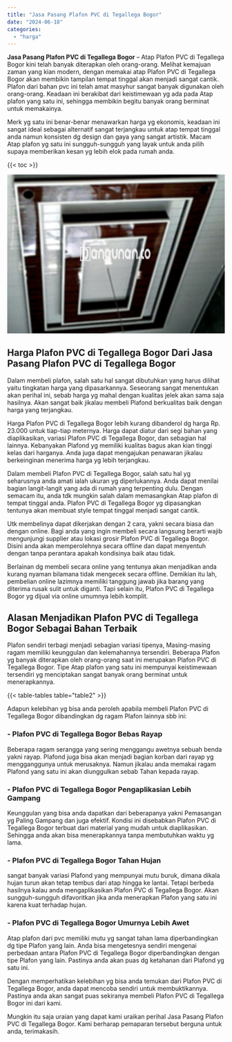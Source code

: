 ```yaml
---
title: "Jasa Pasang Plafon PVC di Tegallega Bogor"
date: "2024-06-18"
categories: 
  - "harga"
---
```


**Jasa Pasang Plafon PVC di Tegallega Bogor** – Atap Plafon PVC di Tegallega Bogor kini telah banyak diterapkan oleh orang-orang. Melihat kemajuan zaman yang kian modern, dengan memakai atap Plafon PVC di Tegallega Bogor akan membikin tampilan tempat tinggal akan menjadi sangat cantik. Plafon dari bahan pvc ini telah amat masyhur sangat banyak digunakan oleh orang-orang. Keadaan ini berakibat dari keistimewaan yg ada pada Atap plafon yang satu ini, sehingga membikin begitu banyak orang berminat untuk memakainya.

Merk yg satu ini benar-benar menawarkan harga yg ekonomis, keadaan ini sangat ideal sebagai alternatif sangat terjangkau untuk atap tempat tinggal anda namun konsisten dg design dan gaya yang sangat artistik. Macam Atap plafon yg satu ini sungguh-sungguh yang layak untuk anda pilih supaya memberikan kesan yg lebih elok pada rumah anda.

{{< toc >}}

![Jasa Pasang Plafon PVC di Tegallega Bogor](/images/flafond-pvc-murah10.png)

## Harga Plafon PVC di Tegallega Bogor Dari Jasa Pasang Plafon PVC di Tegallega Bogor

Dalam membeli plafon, salah satu hal sangat dibutuhkan yang harus dilihat yaitu tingkatan harga yang dipasarkannya. Seseorang sangat menentukan akan perihal ini, sebab harga yg mahal dengan kualitas jelek akan sama saja hasilnya. Akan sangat baik jikalau membeli Plafond berkualitas baik dengan harga yang terjangkau.

Harga Plafon PVC di Tegallega Bogor lebih kurang dibanderol dg harga Rp. 23.000 untuk tiap-tiap meternya. Harga dapat diatur dari segi bahan yang diaplikasikan, variasi Plafon PVC di Tegallega Bogor, dan sebagian hal lainnya. Kebanyakan Plafond yg memiliki kualitas bagus akan kian tinggi kelas dari harganya. Anda juga dapat mengajukan penawaran jikalau berkeinginan menerima harga yg lebih terjangkau.

Dalam membeli Plafon PVC di Tegallega Bogor, salah satu hal yg seharusnya anda amati ialah ukuran yg diperlukannya. Anda dapat menilai bagian langit-langit yang ada di rumah yang terpenting dulu. Dengan semacam itu, anda tdk mungkin salah dalam memasangkan Atap plafon di tempat tinggal anda. Plafon PVC di Tegallega Bogor yg dipasangkan tentunya akan membuat style tempat tinggal menjadi sangat cantik.

Utk membelinya dapat dikerjakan dengan 2 cara, yakni secara biasa dan dengan online. Bagi anda yang ingin membeli secara langsung berarti wajib mengunjungi supplier atau lokasi grosir Plafon PVC di Tegallega Bogor. Disini anda akan memperolehnya secara offline dan dapat menyentuh dengan tanpa perantara apakah kondisinya baik atau tidak.

Berlainan dg membeli secara online yang tentunya akan menjadikan anda kurang nyaman bilamana tidak mengecek secara offline. Demikian itu lah, pembelian online lazimnya memiliki tanggung jawab jika barang yang diterima rusak sulit untuk diganti. Tapi selain itu, Plafon PVC di Tegallega Bogor yg dijual via online umumnya lebih komplit.

## Alasan Menjadikan Plafon PVC di Tegallega Bogor Sebagai Bahan Terbaik

Plafon sendiri terbagi menjadi sebagian variasi tipenya, Masing-masing ragam memiliki keunggulan dan kelemahannya tersendiri. Beberapa Plafon yg banyak diterapkan oleh orang-orang saat ini merupakan Plafon PVC di Tegallega Bogor. Tipe Atap plafon yang satu ini mempunyai keistimewaan tersendiri yg menciptakan sangat banyak orang berminat untuk menerapkannya.

{{< table-tables table="table2" >}}

Adapun kelebihan yg bisa anda peroleh apabila membeli Plafon PVC di Tegallega Bogor dibandingkan dg ragam Plafon lainnya sbb ini:

### \- Plafon PVC di Tegallega Bogor Bebas Rayap

Beberapa ragam serangga yang sering menggangu awetnya sebuah benda yakni rayap. Plafond juga bisa akan menjadi bagian korban dari rayap yg mengganggunya untuk merusaknya. Namun jikalau anda memakai ragam Plafond yang satu ini akan diunggulkan sebab Tahan kepada rayap.

### \- Plafon PVC di Tegallega Bogor Pengaplikasian Lebih Gampang

Keunggulan yang bisa anda dapatkan dari beberapanya yakni Pemasangan yg Paling Gampang dan juga efektif. Kondisi ini disebabkan Plafon PVC di Tegallega Bogor terbuat dari material yang mudah untuk diaplikasikan. Sehingga anda akan bisa menerapkannya tanpa membutuhkan waktu yg lama.

### \- Plafon PVC di Tegallega Bogor Tahan Hujan

sangat banyak variasi Plafond yang mempunyai mutu buruk, dimana dikala hujan turun akan tetap tembus dari atap hingga ke lantai. Tetapi berbeda hasilnya kalau anda mengaplikasikan Plafon PVC di Tegallega Bogor. Akan sungguh-sungguh difavoritkan jika anda menerapkan Plafon yang satu ini karena kuat terhadap hujan.

### \- Plafon PVC di Tegallega Bogor Umurnya Lebih Awet

Atap plafon dari pvc memiliki mutu yg sangat tahan lama diperbandingkan dg tipe Plafon yang lain. Anda bisa mengetesnya sendiri mengenai perbedaan antara Plafon PVC di Tegallega Bogor diperbandingkan dengan tipe Plafon yang lain. Pastinya anda akan puas dg ketahanan dari Plafond yg satu ini.

Dengan memperhatikan kelebihan yg bisa anda temukan dari Plafon PVC di Tegallega Bogor, anda dapat mencoba sendiri untuk membuktikannya. Pastinya anda akan sangat puas sekiranya membeli Plafon PVC di Tegallega Bogor ini dari kami.

Mungkin itu saja uraian yang dapat kami uraikan perihal Jasa Pasang Plafon PVC di Tegallega Bogor. Kami berharap pemaparan tersebut berguna untuk anda, terimakasih.

